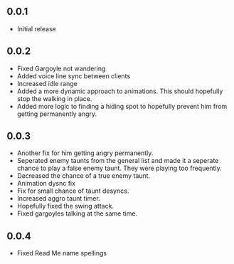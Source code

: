 ## 0.0.1

- Initial release

## 0.0.2

- Fixed Gargoyle not wandering
- Added voice line sync between clients
- Increased idle range
- Added a more dynamic approach to animations. This should hopefully stop the walking in place.
- Added more logic to finding a hiding spot to hopefully prevent him from getting permanently angry.

## 0.0.3

- Another fix for him getting angry permanently.
- Seperated enemy taunts from the general list and made it a seperate chance to play a false enemy taunt. They were playing too frequently.
- Decreased the chance of a true enemy taunt.
- Animation dysnc fix
- Fix for small chance of taunt desyncs.
- Increased aggro taunt timer.
- Hopefully fixed the swing attack.
- Fixed gargoyles talking at the same time.

## 0.0.4

- Fixed Read Me name spellings